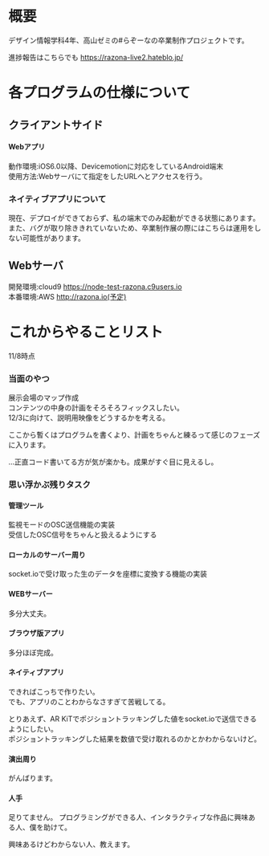 # 概要
デザイン情報学科4年、高山ゼミの#らぞーなの卒業制作プロジェクトです。

進捗報告はこちらでも
https://razona-live2.hateblo.jp/

# 各プログラムの仕様について

## クライアントサイド

#### Webアプリ
動作環境:iOS6.0以降、Devicemotionに対応をしているAndroid端末 <br>
使用方法:Webサーバにて指定をしたURLへとアクセスを行う。

### ネイティブアプリについて
現在、デプロイができておらず、私の端末でのみ起動ができる状態にあります。<br>
また、バグが取り除ききれていないため、卒業制作展の際にはこちらは運用をしない可能性があります。

## Webサーバ
開発環境:cloud9 https://node-test-razona.c9users.io<br>
本番環境:AWS http://razona.io(予定)


# これからやることリスト
11/8時点
### 当面のやつ
展示会場のマップ作成<br>
コンテンツの中身の計画をそろそろフィックスしたい。<br>
12/3に向けて、説明用映像をどうするかを考える。<br>

ここから暫くはプログラムを書くより、計画をちゃんと練るって感じのフェーズに入ります。<br>

…正直コード書いてる方が気が楽かも。成果がすぐ目に見えるし。

### 思い浮かぶ残りタスク

#### 管理ツール
監視モードのOSC送信機能の実装<br>
受信したOSC信号をちゃんと扱えるようにする<br>

#### ローカルのサーバー周り
socket.ioで受け取った生のデータを座標に変換する機能の実装

#### WEBサーバー
多分大丈夫。

#### ブラウザ版アプリ
多分ほぼ完成。

#### ネイティブアプリ
できればこっちで作りたい。<br>
でも、アプリのことわからなさすぎて苦戦してる。<br>

とりあえず、AR KiTでポジショントラッキングした値をsocket.ioで送信できるようにしたい。<br>
ポジショントラッキングした結果を数値で受け取れるのかとかわからないけど。

#### 演出周り
がんばります。

#### 人手
足りてません。
プログラミングができる人、インタラクティブな作品に興味ある人、僕を助けて。<br>

興味あるけどわからない人、教えます。

